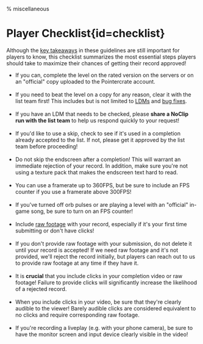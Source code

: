 % miscellaneous

<div class='panel fade js-scroll-anim' data-anim='fade'>

# Player Checklist{id=checklist}

Although the [key takeaways](/guidelines/index/#takeaways) in these guidelines are still important for players to know, this checklist summarizes the most essential steps players should take to maximize their chances of getting their record approved!

- If you can, complete the level on the rated version on the servers or on an "official" copy uploaded to the Pointercrate account.<br><br>
- If you need to beat the level on a copy for any reason, clear it with the list team first! This includes but is not limited to [LDMs](/guidelines/lowdetailmodes/) and [bug fixes](/guidelines/eligibility/#bugfixes).<br><br>
- If you have an LDM that needs to be checked, please **share a NoClip run with the list team** to help us respond quickly to your request!<br><br>
- If you'd like to use a skip, check to see if it's used in a completion already accepted to the list. If not, please get it approved by the list team before proceeding!<br><br>
- Do not skip the endscreen after a completion! This will warrant an immediate rejection of your record. In addition, make sure you're not using a texture pack that makes the endscreen text hard to read.<br><br>
- You can use a framerate up to 360FPS, but be sure to include an FPS counter if you use a framerate above 300FPS!<br><br>
- If you've turned off orb pulses or are playing a level with an "official" in-game song, be sure to turn on an FPS counter!<br><br>
- Include [raw footage](/guidelines/rawfootage/) with your record, especially if it's your first time submitting or don't have clicks!<br><br>
- If you don't provide raw footage with your submission, do not delete it until your record is accepted! If we need raw footage and it's not provided, we'll reject the record initially, but players can reach out to us to provide raw footage at any time if they have it.<br><br>
- It is **crucial** that you include clicks in your completion video or raw footage! Failure to provide clicks will significantly increase the likelihood of a rejected record.<br><br>
- When you include clicks in your video, be sure that they're clearly audible to the viewer! Barely audible clicks are considered equivalent to no clicks and require corresponding raw footage.<br><br>
- If you're recording a liveplay (e.g. with your phone camera), be sure to have the monitor screen and input device clearly visible in the video! 

</div>
